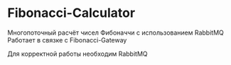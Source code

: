 # Fibonacci-Calculator
Многопоточный расчёт чисел Фибоначчи с использованием RabbitMQ
Работает в связке с Fibonacci-Gateway

Для корректной работы необходим RabbitMQ
